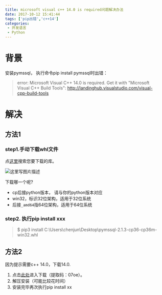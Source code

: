 ```yaml
---
title: microsoft visual c++ 14.0 is required问题解决办法
date: 2017-10-12 15:41:44
tags: ['pip出错','c++14']
categories: 
 - 开发语言
 - Python
---
```



# 背景

安装pymssql， 执行命令pip install pymssql时出错：

>error: Microsoft Visual C++ 14.0 is required. Get it with "Microsoft Visual C++ Build Tools": http://landinghub.visualstudio.com/visual-cpp-build-tools

# 解决

## 方法1

### step1.手动下载whl文件

点[这里](http://www.lfd.uci.edu/~gohlke/pythonlibs/)搜索您要下载的库。

![这里写图片描述](https://imgconvert.csdnimg.cn/aHR0cDovL2ltZy5ibG9nLmNzZG4ubmV0LzIwMTgwMTI2MTk1MDE0ODQy)


下载哪一个呢?

- cp后接python版本， 请与你的python版本对应
- win32，标识32位架构，适用于32位系统
- 后接`_amd64`指64位架构，适用于64位系统



### step2. 执行pip install xxx

>$ pip3 install C:\Users\chenjun\Desktop\pymssql-2.1.3-cp36-cp36m-win32.whl

## 方法2

因为提示需要c++ 14.0，下载14.0.

 1. 点击[此处](https://pan.baidu.com/s/1R-u3AJtA4nSGQi83cNAiug)进入下载（提取码：07oe）。
 2. 解压安装（可能比较花时间）
 3. 安装完毕再次执行pip install xx
